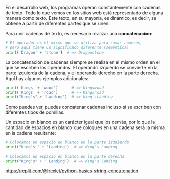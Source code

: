 
En el desarrollo web, los programas operan constantemente con cadenas de texto. Todo lo que vemos en los sitios web está representado de alguna manera como texto. Este texto, en su mayoría, es dinámico, es decir, se obtiene a partir de diferentes partes que se unen.

Para unir cadenas de texto, es necesario realizar una **concatenación**:

```python
# El operador es el mismo que se utiliza para sumar números,
# pero aquí tiene un significado diferente (semántica)
print('Dragon' + 'stone')  # => Dragonstone
```

La concatenación de cadenas siempre se realiza en el mismo orden en el que se escriben los operandos. El operando izquierdo se convierte en la parte izquierda de la cadena, y el operando derecho en la parte derecha. Aquí hay algunos ejemplos adicionales:

```python
print('Kings' + 'wood')      # => Kingswood
print('Kings' + 'road')      # => Kingsroad
print("King's" + 'Landing')  # => King'sLanding
```

Como puedes ver, puedes concatenar cadenas incluso si se escriben con diferentes tipos de comillas.

Un espacio en blanco es un carácter igual que los demás, por lo que la cantidad de espacios en blanco que coloques en una cadena será la misma en la cadena resultante:

```python
# Colocamos un espacio en blanco en la parte izquierda
print("King's " + 'Landing')  # => King's Landing

# Colocamos un espacio en blanco en la parte derecha
print("King's" + ' Landing')  # => King's Landing
```

https://replit.com/@hexlet/python-basics-string-concatenation
